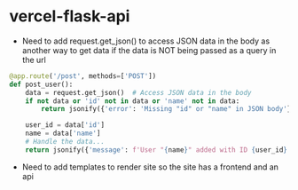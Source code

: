 # vercel-flask-api

- Need to add request.get_json() to access JSON data in the body as another way to get data if the data is NOT being passed as a query in the url

```python
@app.route('/post', methods=['POST'])
def post_user():
    data = request.get_json()  # Access JSON data in the body
    if not data or 'id' not in data or 'name' not in data:
        return jsonify({'error': 'Missing "id" or "name" in JSON body'}), 400

    user_id = data['id']
    name = data['name']
    # Handle the data...
    return jsonify({'message': f'User "{name}" added with ID {user_id}'})
```

- Need to add templates to render site so the site has a frontend and an api
